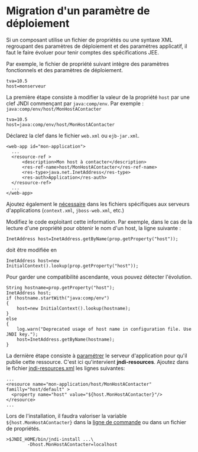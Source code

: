 # Migration d'un paramètre de déploiement #

Si un composant utilise un fichier de propriétés ou une syntaxe XML regroupant
des paramètres de déploiement et des paramètres applicatif, il faut le faire
évoluer pour tenir comptes des spécifications JEE.

Par exemple, le fichier de propriété suivant intègre des paramètres fonctionnels
et des paramètres de déploiement.
```
tva=10.5
host=monserveur
```
La première étape consiste à modifier la valeur de la propriété `host` par une clef
JNDI commençant par `java:comp/env`. Par exemple : `java:comp/env/host/MonHostAContacter`
```
tva=10.5
host=java:comp/env/host/MonHostAContacter
```

Déclarez la clef dans le fichier `web.xml` ou `ejb-jar.xml`.
```
<web-app id="mon-application">
  ...
  <resource-ref >
      <description>Mon host à contacter</description>
      <res-ref-name>host/MonHostAContacter</res-ref-name>
      <res-type>java.net.InetAddress</res-type>
      <res-auth>Application</res-auth>
  </resource-ref>
  ...
</web-app>
```
Ajoutez également le [nécessaire](transformerWebXML.md) dans les fichiers spécifiques
aux serveurs d'applications (`context.xml`, `jboss-web.xml`, etc.)

Modifiez le code exploitant cette information. Par exemple, dans le cas de la lecture
d'une propriété pour obtenir le nom d'un host, la ligne suivante :
```
InetAddress host=InetAddress.getByName(prop.getProperty("host"));
```
doit être modifiée en
```
InetAddress host=new InitialContext().lookup(prop.getProperty("host"));
```

Pour garder une compatibilité ascendante, vous pouvez détecter l'évolution.
```
String hostname=prop.getProperty("host");
InetAddress host;
if (hostname.startWith("java:comp/env")
{
    host=new InitialContext().lookup(hostname);
}
else
{
    log.warn("Deprecated usage of host name in configuration file. Use JNDI key.");
    host=InetAddress.getByName(hostname);
}
```
La dernière étape consiste à [paramétrer](transformerWebXML.md) le serveur d'application
pour qu'il publie cette ressource. C'est ici qu'intervient **jndi-resources**.
Ajoutez dans le fichier [jndi-resources.xml](jndiResourcesXML.md) les lignes suivantes:
```
...
<resource name="mon-application/host/MonHostAContacter" familly="host/default" >
  <property name="host" value="${host.MonHostAContacter}"/>
</resource>
...
```

Lors de l'installation, il faudra valoriser la variable `${host.MonHostAContacter}`
dans la [ligne de commande](ligneDeCommandes.md) ou dans un fichier de propriétés.
```
>$JNDI_HOME/bin/jndi-install ...\
        -Dhost.MonHostAContacter=localhost
```